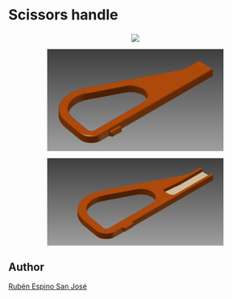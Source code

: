 # Scissors handle

<p align="center">
<img src="images/IMG_20161117_005117.jpg" width="500" align = "center">
</p>

<p align="center">
<img src="images/Half 1.png" width="350" align = "center">
</p>

<p align="center">
<img src="images/Half 2.png" width="350" align = "center">
</p>

## Author
[Rubén Espino San José](https://github.com/Resaj)
